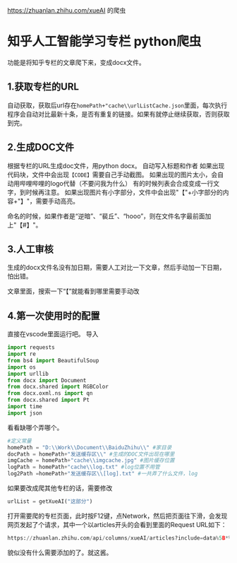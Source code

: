 https://zhuanlan.zhihu.com/xueAI 的爬虫

# 知乎人工智能学习专栏 python爬虫

功能是将知乎专栏的文章爬下来，变成docx文件。

## 1.获取专栏的URL

自动获取，获取后url存在`homePath+"cache\\urlListCache.json`里面，每次执行程序会自动对比最新十条，是否有重复的链接。如果有就停止继续获取，否则获取到完。

## 2.生成DOC文件

根据专栏的URL生成doc文件，用python docx。
自动写入标题和作者 
如果出现代码块，文件中会出现`【CODE】`需要自己手动截图。
如果出现的图片太小，会自动用哔哩哔哩的logo代替（不要问我为什么）
有的时候列表会合成变成一行文字，到时候再注意。
如果出现图片有小字部分，文件中会出现"【"+小字部分的内容+"】"，需要手动高亮。

命名的时候，如果作者是“逆暗”、“裴丘”、“hooo”，则在文件名字最前面加上"【#】"。

## 3.人工审核

生成的docx文件名没有加日期，需要人工对比一下文章，然后手动加一下日期，怕出错。

文章里面，搜索一下“【”就能看到哪里需要手动改

## 4.第一次使用时的配置

直接在vscode里面运行吧。
导入

```python
import requests
import re
from bs4 import BeautifulSoup
import os
import urllib
from docx import Document
from docx.shared import RGBColor
from docx.oxml.ns import qn
from docx.shared import Pt
import time
import json
```

看看缺哪个弄哪个。

```python
#定义常量
homePath = "D:\\Work\\Document\\BaiduZhihu\\" #家目录 
docPath = homePath+"发送缓存区\\" #生成的DOC文件出现在哪里
imgCache = homePath+"cache\\imgcache.jpg" #图片缓存位置
logPath = homePath+"cache\\log.txt" #log位置不用管
log2Path =homePath+"发送缓存区\\[log].txt" #一共弄了什么文件，log

```

如果要改成爬其他专栏的话，需要修改

```python
urlList = getXueAI("这部分")
```

打开需要爬的专栏页面，此时按F12键，点Network，然后把页面往下滑，会发现网页发起了个请求，其中一个以articles开头的会看到里面的Request URL如下：

```python
https://zhuanlan.zhihu.com/api/columns/xueAI/articles?include=data%5B*%5D.admin_closed_comment%2Ccomment_count%2Csuggest_edit%2Cis_title_image_full_screen%2Ccan_comment%2Cupvoted_followees%2Ccan_open_tipjar%2Ccan_tip%2Cvoteup_count%2Cvoting%2Ctopics%2Creview_info%2Cauthor.is_following%2Cis_labeled%2Clabel_info
```

貌似没有什么需要添加的了。就这酱。


